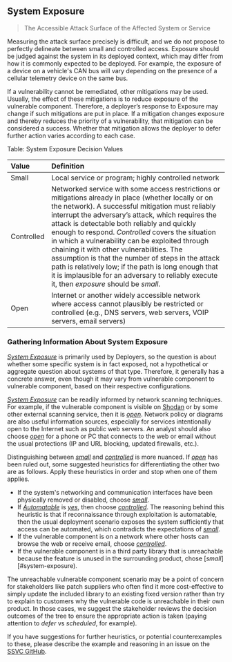 ## System Exposure
> The Accessible Attack Surface of the Affected System or Service

Measuring the attack surface precisely is difficult, and we do not propose to perfectly delineate between small and controlled access.
Exposure should be judged against the system in its deployed context, which may differ from how it is commonly expected to be deployed.
For example, the exposure of a device on a vehicle's CAN bus will vary depending on the presence of a cellular telemetry device on the same bus.

If a vulnerability cannot be remediated, other mitigations may be used.
Usually, the effect of these mitigations is to reduce exposure of the vulnerable component.
Therefore, a deployer’s response to Exposure may change if such mitigations are put in place.
If a mitigation changes exposure and thereby reduces the priority of a vulnerability, that mitigation can be considered a success.
Whether that mitigation allows the deployer to defer further action varies according to each case.

Table: System Exposure Decision Values

| Value       | Definition |
| :---        | :------------ |
| Small       | Local service or program; highly controlled network       |
| Controlled  | Networked service with some access restrictions or mitigations already in place (whether locally or on the network). A successful mitigation must reliably interrupt the adversary’s attack, which requires the attack is detectable both reliably and quickly enough to respond. *Controlled* covers the situation in which a vulnerability can be exploited through chaining it with other vulnerabilities. The assumption is that the number of steps in the attack path is relatively low; if the path is long enough that it is implausible for an adversary to reliably execute it, then *exposure* should be *small*. |
| Open        | Internet or another widely accessible network where access cannot plausibly be restricted or controlled (e.g., DNS servers, web servers, VOIP servers, email servers)  |

### Gathering Information About System Exposure

[*System Exposure*](#system-exposure) is primarily used by Deployers, so the question is about whether some specific system is in fact exposed, not a hypothetical or aggregate question about systems of that type.
Therefore, it generally has a concrete answer, even though it may vary from vulnerable component to vulnerable component, based on their respective configurations.

[*System Exposure*](#system-exposure) can be readily informed by network scanning techniques.
For example, if the vulnerable component is visible on [Shodan](www.shodan.io) or by some other external scanning service, then it is [*open*](#system-exposure).
Network policy or diagrams are also useful information sources, especially for services intentionally open to the Internet such as public web servers.
An analyst should also choose [*open*](#system-exposure) for a phone or PC that connects to the web or email without the usual protections (IP and URL blocking, updated firewalls, etc.).

Distinguishing between [*small*](#system-exposure) and [*controlled*](#system-exposure) is more nuanced.
If [*open*](#system-exposure) has been ruled out, some suggested heuristics for differentiating the other two are as follows.
Apply these heuristics in order and stop when one of them applies.
 - If the system's networking and communication interfaces have been physically removed or disabled, choose [*small*](#system-exposure).
 - If [*Automatable*](#automatable) is [*yes*](#automatable), then choose [*controlled*](#system-exposure). The reasoning behind this heuristic is that if reconnaissance through exploitation is automatable, then the usual deployment scenario exposes the system sufficiently that access can be automated, which contradicts the expectations of [*small*](#system-exposure).
 - If the vulnerable component is on a network where other hosts can browse the web or receive email, choose [*controlled*](#system-exposure).
 - If the vulnerable component is in a third party library that is unreachable because the feature is unused in the surrounding product, chose [*small*][#system-exposure).

The unreachable vulnerable component scenario may be a point of concern for stakeholders like patch suppliers who often find it more cost-effective to simply update the included library to an existing fixed version rather than try to explain to customers why the vulnerable code is unreachable in their own product.
In those cases, we suggest the stakeholder reviews the decision outcomes of the tree to ensure the appropriate action is taken (paying attention to _defer_ vs _scheduled_, for example).

If you have suggestions for further heuristics, or potential counterexamples to these,  please describe the example and reasoning in an issue on the [SSVC GitHub](https://github.com/CERTCC/SSVC/issues).
